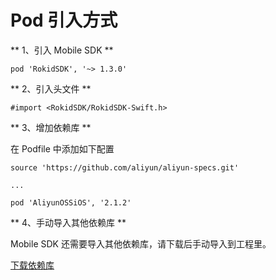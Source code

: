 # Pod 引入方式

** 1、引入 Mobile SDK **

```
pod 'RokidSDK', '~> 1.3.0'
```

** 2、引入头文件 **

```
#import <RokidSDK/RokidSDK-Swift.h>
```

** 3、增加依赖库 **

在 Podfile 中添加如下配置

```
source 'https://github.com/aliyun/aliyun-specs.git'

...

pod 'AliyunOSSiOS', '2.1.2'
```
** 4、手动导入其他依赖库 **

Mobile SDK 还需要导入其他依赖库，请下载后手动导入到工程里。

[下载依赖库](https://github.com/Rokid/RokidMobileSDKiOSDemo/tree/master/RokidSDK)


